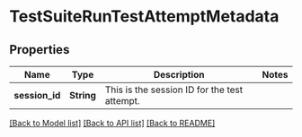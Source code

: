 # TestSuiteRunTestAttemptMetadata

## Properties

Name | Type | Description | Notes
------------ | ------------- | ------------- | -------------
**session_id** | **String** | This is the session ID for the test attempt. | 

[[Back to Model list]](../README.md#documentation-for-models) [[Back to API list]](../README.md#documentation-for-api-endpoints) [[Back to README]](../README.md)


